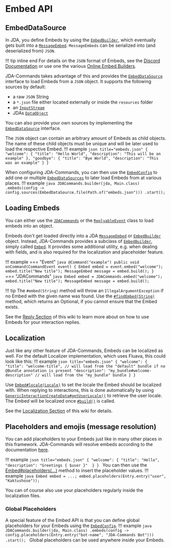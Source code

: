 # Embed API
## EmbedDataSource
In JDA, you define Embeds by using the [`EmbedBuilder`](https://docs.jda.wiki/net/dv8tion/jda/api/EmbedBuilder.html), 
which eventually gets built into a [`MessageEmbed`](https://docs.jda.wiki/net/dv8tion/jda/api/entities/MessageEmbed.html).
`MessageEmbeds` can be serialized into (and deserialized from) `JSON`. 

!!! tip inline end
    For details on the `JSON` format of Embeds, see the [Discord Documentation](https://discord.com/developers/docs/resources/message#embed-object)
    or use one the various [Online Embed Builders](https://glitchii.github.io/embedbuilder/).

JDA-Commands takes advantage of this and provides the [`EmbedDataSource`](https://kaktushose.github.io/jda-commands/javadocs/4/io.github.kaktushose.jda.commands.core/com/github/kaktushose/jda/commands/embeds/EmbedDataSource.html) 
interface to load Embeds from a `JSON` object. It supports the following sources by default:

- a raw `JSON` String
- a `*.json` file either located externally or inside the `resources` folder
- an [`InputStream`](https://docs.oracle.com/en/java/javase/24/docs/api/java.base/java/io/InputStream.html)
- JDAs [`DataObject`](https://docs.jda.wiki/net/dv8tion/jda/api/utils/data/DataObject.html)

You can also provide your own sources by implementing the [`EmbedDataSource`](https://kaktushose.github.io/jda-commands/javadocs/4/io.github.kaktushose.jda.commands.core/com/github/kaktushose/jda/commands/embeds/EmbedDataSource.html)
interface. 

The `JSON` object can contain an arbitrary amount of Embeds as child objects. The name of these child objects must be unique
and will be later used to load the respective Embed.
!!! example 
    ```json title="embeds.json"
    {
        "welcome": {
            "title": "Hello World",
            "description": "This will be an example"
        },
        "goodbye": {
            "title": "Bye World",
            "description": "This was an example"
        }
    }
    ```

When configuring JDA-Commands, you can then use the [`EmbedConfig`](https://kaktushose.github.io/jda-commands/javadocs/4/io.github.kaktushose.jda.commands.core/com/github/kaktushose/jda/commands/embeds/EmbedConfig.html#sources(com.github.kaktushose.jda.commands.embeds.EmbedDataSource...))
to add one or multiple [`EmbedDataSources`](https://kaktushose.github.io/jda-commands/javadocs/4/io.github.kaktushose.jda.commands.core/com/github/kaktushose/jda/commands/embeds/EmbedDataSource.html)
to later load Embeds from at various places.
!!! example
    ```java
    JDACommands.builder(jda, Main.class)
        .embeds(config -> config.sources(EmbedDataSource.file(Path.of("embeds.json")))
        .start();
    ```

## Loading Embeds
You can either use the [`JDACommands`](https://kaktushose.github.io/jda-commands/javadocs/4/io.github.kaktushose.jda.commands.core/com/github/kaktushose/jda/commands/JDACommands.html#embed(java.lang.String))
or the [`ReplyableEvent`](https://kaktushose.github.io/jda-commands/javadocs/4/io.github.kaktushose.jda.commands.core/com/github/kaktushose/jda/commands/dispatching/events/ReplyableEvent.html#embed(java.lang.String))
class to load embeds into an object.  

Embeds don't get loaded directly into a JDA [`MessageEmbed`](https://docs.jda.wiki/net/dv8tion/jda/api/entities/MessageEmbed.html)
or [`EmbedBuilder`](https://docs.jda.wiki/net/dv8tion/jda/api/EmbedBuilder.html) object. Instead, JDA-Commands provides
a subclass of [`EmbedBuilder`](https://docs.jda.wiki/net/dv8tion/jda/api/EmbedBuilder.html), simply called [`Embed`](https://kaktushose.github.io/jda-commands/javadocs/4/io.github.kaktushose.jda.commands.core/com/github/kaktushose/jda/commands/embeds/Embed.html). 
It provides some additional utility, e.g. when dealing with fields, and is also required for the localization and 
placeholder feature. 

!!! example
    === "Event"
        ```java
        @Command("example")
        public void onCommand(CommandEvent event) {
            Embed embed = event.embed("welcome");
            embed.title("New title");
            MessageEmbed message = embed.build();
        }
        ```
    === "JDACommands"
        ```java
        Embed embed = JDACommands.embed("welcome");
        embed.title("New title");
        MessageEmbed message = embed.build();
        ```
    
!!! tip
    The `#embed(String)` method will throw an `IllegalArgumentException` if no Embed with the given name was found. Use the 
    [`#findEmbed(String)`](https://kaktushose.github.io/jda-commands/javadocs/4/search.html?q=findEmbed) method, which
    returns an Optional, if you cannot ensure that the Embed exists.

See the [Reply Section](../interactions/reply.md#embeds) of this wiki to learn more about on how to use Embeds for your
interaction replies.

## Localization
Just like any other feature of JDA-Commands, Embeds can be localized as well. For the default Localizer implementation, 
which uses Fluava, this could look like this:
!!! example
    ```json title="embeds.json"
    {
        "welcome": {
            "title": "welcome-title", // will load from the "default" bundle if no @Bundle annotation is present
            "description": "my_bundle#welcome-description" // will load from the "my_bundle" bundle
        }
    }
    ```

Use [`Embed#locale(Locale)`](https://kaktushose.github.io/jda-commands/javadocs/4/io.github.kaktushose.jda.commands.core/com/github/kaktushose/jda/commands/embeds/Embed.html#locale(java.util.Locale))
to set the locale the Embed should be localized with. When replying to interactions, this is done automatically by using
[`GenericInteractionCreateData#getUserLocale()`](https://docs.jda.wiki/net/dv8tion/jda/api/events/interaction/GenericInteractionCreateEvent.html#getUserLocale())
to retrieve the user locale. The Embed will be localized once [`#build()`](https://kaktushose.github.io/jda-commands/javadocs/snapshot/io.github.kaktushose.jda.commands.core/com/github/kaktushose/jda/commands/embeds/Embed.html#build())
is called. 

See the [Localization Section](../message/localization.md) of this wiki for details.

## Placeholders and emojis (message resolution)
You can add placeholders to your Embeds just like in many other places in this framework. JDA-Commands will resolve
embeds according to the documentation [here](../message/overview.md).

!!! example
    ```json title="embeds.json"
    {
        "welcome": {
            "title": "Hello", 
            "description": "Greetings { $user }" 
        }
    }
    ```
You can then use the [Embed#placeholders(...)](https://kaktushose.github.io/jda-commands/javadocs/snapshot/io.github.kaktushose.jda.commands.core/com/github/kaktushose/jda/commands/embeds/Embed.html#placeholders(com.github.kaktushose.jda.commands.i18n.I18n.Entry...))
method to insert the placeholder values.
!!! example
    ```java
    Embed embed = ...;
    embed.placeholders(Entry.entry("user", "Kaktushose"));
    ```

You can of course also use your placeholders regularly inside the localization files. 

### Global Placeholders
A special feature of the Embed API is that you can define global placeholders for your Embeds using the [`EmbedConfig`](https://kaktushose.github.io/jda-commands/javadocs/4/io.github.kaktushose.jda.commands.core/com/github/kaktushose/jda/commands/embeds/EmbedConfig.html#placeholders(com.github.kaktushose.jda.commands.i18n.I18n.Entry...)).
!!! example
    ```java
    JDACommands.builder(jda, Main.class)
        .embeds(config -> config.placeholders(Entry.entry("bot-name", "JDA-Commands Bot")))
        .start();
    ``` 
Global placeholders can be used anywhere inside your Embeds.
